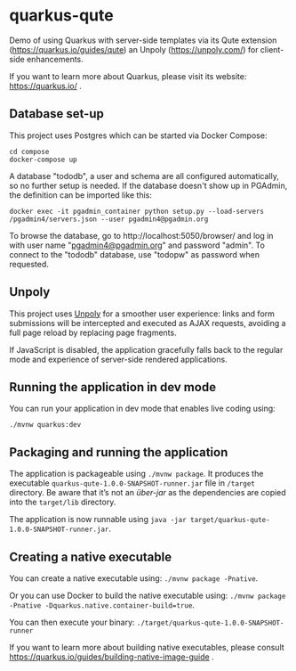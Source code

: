 # quarkus-qute

Demo of using Quarkus with server-side templates via its Qute extension (https://quarkus.io/guides/qute) an Unpoly (https://unpoly.com/) for client-side enhancements.

If you want to learn more about Quarkus, please visit its website: https://quarkus.io/ .

## Database set-up

This project uses Postgres which can be started via Docker Compose:

```shell
cd compose
docker-compose up
```

A database "tododb", a user and schema are all configured automatically, so no further setup is needed.
If the database doesn't show up in PGAdmin,
the definition can be imported like this:

```shell
docker exec -it pgadmin_container python setup.py --load-servers /pgadmin4/servers.json --user pgadmin4@pgadmin.org
```

To browse the database, go to http://localhost:5050/browser/ and log in with user name "pgadmin4@pgadmin.org" and password "admin".
To connect to the "tododb" database, use "todopw" as password when requested.

## Unpoly

This project uses [Unpoly](https://unpoly.com/) for a smoother user experience:
links and form submissions will be intercepted and executed as AJAX requests,
avoiding a full page reload by replacing page fragments.

If JavaScript is disabled, the application gracefully falls back to the regular mode and experience of server-side rendered applications.

## Running the application in dev mode

You can run your application in dev mode that enables live coding using:
```
./mvnw quarkus:dev
```

## Packaging and running the application

The application is packageable using `./mvnw package`.
It produces the executable `quarkus-qute-1.0.0-SNAPSHOT-runner.jar` file in `/target` directory.
Be aware that it’s not an _über-jar_ as the dependencies are copied into the `target/lib` directory.

The application is now runnable using `java -jar target/quarkus-qute-1.0.0-SNAPSHOT-runner.jar`.

## Creating a native executable

You can create a native executable using: `./mvnw package -Pnative`.

Or you can use Docker to build the native executable using: `./mvnw package -Pnative -Dquarkus.native.container-build=true`.

You can then execute your binary: `./target/quarkus-qute-1.0.0-SNAPSHOT-runner`

If you want to learn more about building native executables, please consult https://quarkus.io/guides/building-native-image-guide .